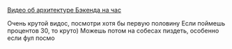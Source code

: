 [Видео об архитектуре Бэкенда на час](https://www.youtube.com/watch?v=8j29aAbtYWo)


Очень крутой видос, посмотри хотя бы первую половину
Если поймешь процентов 30, то круто)
Можешь потом на собесах пиздеть, особенно если фул посмо